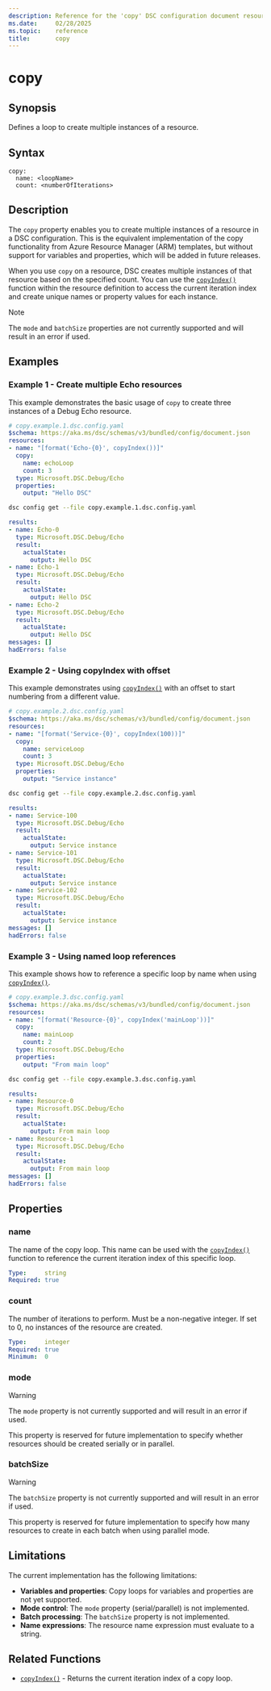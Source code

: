 ```yaml
---
description: Reference for the 'copy' DSC configuration document resource loop
ms.date:     02/28/2025
ms.topic:    reference
title:       copy
---
```


# copy

## Synopsis

Defines a loop to create multiple instances of a resource.

## Syntax

```Syntax
copy:
  name: <loopName>
  count: <numberOfIterations>
```

## Description

The `copy` property enables you to create multiple instances of a resource in a
DSC configuration. This is the equivalent implementation of the copy
functionality from Azure Resource Manager (ARM) templates, but without support
for variables and properties, which will be added in future releases.

When you use `copy` on a resource, DSC creates multiple instances of that
resource based on the specified count. You can use the [`copyIndex()`][01]
function within the resource definition to access the current iteration index
and create unique names or property values for each instance.

> [!NOTE]
> The `mode` and `batchSize` properties are not currently supported and will
> result in an error if used.

## Examples

### Example 1 - Create multiple Echo resources

This example demonstrates the basic usage of `copy` to create three instances
of a Debug Echo resource.

```yaml
# copy.example.1.dsc.config.yaml
$schema: https://aka.ms/dsc/schemas/v3/bundled/config/document.json
resources:
- name: "[format('Echo-{0}', copyIndex())]"
  copy:
    name: echoLoop
    count: 3
  type: Microsoft.DSC.Debug/Echo
  properties:
    output: "Hello DSC"
```

```bash
dsc config get --file copy.example.1.dsc.config.yaml
```

```yaml
results:
- name: Echo-0
  type: Microsoft.DSC.Debug/Echo
  result:
    actualState:
      output: Hello DSC
- name: Echo-1
  type: Microsoft.DSC.Debug/Echo
  result:
    actualState:
      output: Hello DSC
- name: Echo-2
  type: Microsoft.DSC.Debug/Echo
  result:
    actualState:
      output: Hello DSC
messages: []
hadErrors: false
```

### Example 2 - Using copyIndex with offset

This example demonstrates using [`copyIndex()`][01] with an offset to start
numbering from a different value.

```yaml
# copy.example.2.dsc.config.yaml
$schema: https://aka.ms/dsc/schemas/v3/bundled/config/document.json
resources:
- name: "[format('Service-{0}', copyIndex(100))]"
  copy:
    name: serviceLoop
    count: 3
  type: Microsoft.DSC.Debug/Echo
  properties:
    output: "Service instance"
```

```bash
dsc config get --file copy.example.2.dsc.config.yaml
```

```yaml
results:
- name: Service-100
  type: Microsoft.DSC.Debug/Echo
  result:
    actualState:
      output: Service instance
- name: Service-101
  type: Microsoft.DSC.Debug/Echo
  result:
    actualState:
      output: Service instance
- name: Service-102
  type: Microsoft.DSC.Debug/Echo
  result:
    actualState:
      output: Service instance
messages: []
hadErrors: false
```

### Example 3 - Using named loop references

This example shows how to reference a specific loop by name when using
[`copyIndex()`][01].

```yaml
# copy.example.3.dsc.config.yaml
$schema: https://aka.ms/dsc/schemas/v3/bundled/config/document.json
resources:
- name: "[format('Resource-{0}', copyIndex('mainLoop'))]"
  copy:
    name: mainLoop
    count: 2
  type: Microsoft.DSC.Debug/Echo
  properties:
    output: "From main loop"
```

```bash
dsc config get --file copy.example.3.dsc.config.yaml
```

```yaml
results:
- name: Resource-0
  type: Microsoft.DSC.Debug/Echo
  result:
    actualState:
      output: From main loop
- name: Resource-1
  type: Microsoft.DSC.Debug/Echo
  result:
    actualState:
      output: From main loop
messages: []
hadErrors: false
```

## Properties

### name

The name of the copy loop. This name can be used with the [`copyIndex()`][01]
function to reference the current iteration index of this specific loop.

```yaml
Type:     string
Required: true
```

### count

The number of iterations to perform. Must be a non-negative integer. If set to
0, no instances of the resource are created.

```yaml
Type:     integer
Required: true
Minimum:  0
```

### mode

> [!WARNING]
> The `mode` property is not currently supported and will result in an error
> if used.

This property is reserved for future implementation to specify whether resources
should be created serially or in parallel.

### batchSize

> [!WARNING]
> The `batchSize` property is not currently supported and will result in an
> error if used.

This property is reserved for future implementation to specify how many
resources to create in each batch when using parallel mode.

## Limitations

The current implementation has the following limitations:

- **Variables and properties**: Copy loops for variables and properties are not
  yet supported.
- **Mode control**: The `mode` property (serial/parallel) is not implemented.
- **Batch processing**: The `batchSize` property is not implemented.
- **Name expressions**: The resource name expression must evaluate to a string.

## Related Functions

- [`copyIndex()`][01] - Returns the current iteration index of a copy loop.

<!-- Link reference definitions -->
[01]: ./copyIndex.md
